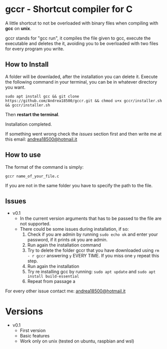 # gccr - Shortcut compiler for C
A little shortcut to not be overloaded with binary files when compiling with **gcc** on **unix**.

gccr stands for "gcc run", it compiles the file given to gcc, execute the executable and deletes the it, avoiding you to be overloaded with two files for every program you write.

## How to Install
A folder will be downladed, after the installation you can delete it.
Execute the following command in your terminal, you can be in whatever directory you want.
```
sudo apt install gcc && git clone https://github.com/Andrea18500/gccr.git && chmod u+x gccr/installer.sh && gccr/installer.sh
```
Then **restart the terminal**.

Installation completed.

If something went wrong check the *issues* section first and then write me at this email: andrea18500@hotmail.it

## How to use
The format of the command is simply:
```
gccr name_of_your_file.c
```
If you are not in the same folder you have to specify the path to the file.

## Issues
- v0.1
  - In the current version arguments that has to be passed to the file are not   supported.
  - There could be some issues during installation, if so:
    1. Check if you are admin by running ```sudo echo ok``` and enter your password, if it prints *ok* you are admin.
    2. Run again the installation command
    3. Try to delete the folder gccr that you have downloaded using ```rm - r gccr``` answering ```y``` EVERY TIME. If you miss one ```y``` repeat this step.
    4. Run again the installation
    5. Try re installing gcc by running: ```sudo apt update``` and ```sudo apt install build-essential```
    6. Repeat from passage a

For every other issue contact me: andrea18500@hotmail.it

# Versions
- v0.1
  - First version
  - Basic features
  - Work only on unix (tested on ubuntu, raspbian and wsl)
